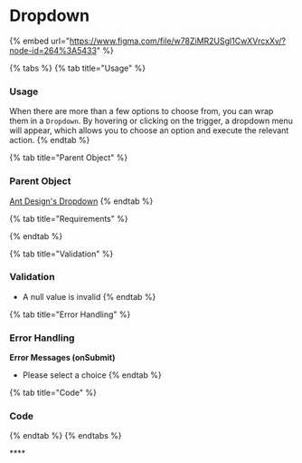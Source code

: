 # Dropdown

{% embed url="https://www.figma.com/file/w78ZiMR2USgl1CwXVrcxXv/?node-id=264%3A5433" %}

{% tabs %}
{% tab title="Usage" %}
### Usage

When there are more than a few options to choose from, you can wrap them in a `Dropdown`. By hovering or clicking on the trigger, a dropdown menu will appear, which allows you to choose an option and execute the relevant action.
{% endtab %}

{% tab title="Parent Object" %}
### Parent Object

[Ant Design's Dropdown](https://ant.design/components/dropdown/)
{% endtab %}

{% tab title="Requirements" %}

{% endtab %}

{% tab title="Validation" %}
### Validation

* A null value is invalid
{% endtab %}

{% tab title="Error Handling" %}
### **Error Handling**

**Error Messages \(onSubmit\)**

* Please select a choice
{% endtab %}

{% tab title="Code" %}
### **Code** 
{% endtab %}
{% endtabs %}

\*\*\*\*



